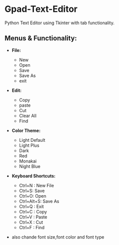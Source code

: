 # Gpad-Text-Editor
Python Text Editor using Tkinter with tab functionality.

## Menus & Functionality:
 - **File:**
   * New
   * Open
   * Save
   * Save As
   * exit
   
 - **Edit:**
   * Copy
   * paste
   * Cut
   * Clear All
   * Find
   
 - **Color Theme:**
   * Light Default
   * Light Plus
   * Dark
   * Red
   * Monakai
   * Night Blue
   
 - **Keyboard Shortcuts:**
   * Ctrl+N : New File
   * Ctrl+S: Save
   * Ctrl+O: Open
   * Ctrl+Alt+S: Save As
   * Ctrl+Q : Exit
   * Ctrl+C : Copy
   * Ctrl+V : Paste
   * Ctrl+X : Cut
   * Ctrl+F : Find
 - also chande font size,font color and font type
